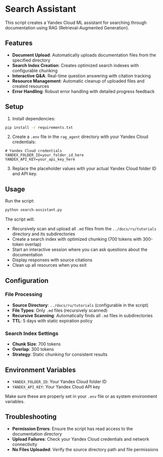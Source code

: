 # Search Assistant

This script creates a Yandex Cloud ML assistant for searching through documentation using RAG (Retrieval-Augmented Generation).

## Features

- **Document Upload**: Automatically uploads documentation files from the specified directory
- **Search Index Creation**: Creates optimized search indexes with configurable chunking
- **Interactive Q&A**: Real-time question answering with citation tracking
- **Resource Management**: Automatic cleanup of uploaded files and created resources
- **Error Handling**: Robust error handling with detailed progress feedback

## Setup

1. Install dependencies:
```bash
pip install -r requirements.txt
```

2. Create a `.env` file in the `rag_agent` directory with your Yandex Cloud credentials:

```env
# Yandex Cloud credentials
YANDEX_FOLDER_ID=your_folder_id_here
YANDEX_API_KEY=your_api_key_here
```

3. Replace the placeholder values with your actual Yandex Cloud folder ID and API key.

## Usage

Run the script:
```bash
python search-assistant.py
```

The script will:
- Recursively scan and upload all `.md` files from the `../docs/ru/tutorials` directory and its subdirectories
- Create a search index with optimized chunking (700 tokens with 300-token overlap)
- Start an interactive session where you can ask questions about the documentation
- Display responses with source citations
- Clean up all resources when you exit

## Configuration

### File Processing
- **Source Directory**: `../docs/ru/tutorials` (configurable in the script)
- **File Types**: Only `.md` files (recursively scanned)
- **Recursive Scanning**: Automatically finds all `.md` files in subdirectories
- **TTL**: 5 days with static expiration policy

### Search Index Settings
- **Chunk Size**: 700 tokens
- **Overlap**: 300 tokens
- **Strategy**: Static chunking for consistent results

## Environment Variables

- `YANDEX_FOLDER_ID`: Your Yandex Cloud folder ID
- `YANDEX_API_KEY`: Your Yandex Cloud API key

Make sure these are properly set in your `.env` file or as system environment variables.

## Troubleshooting

- **Permission Errors**: Ensure the script has read access to the documentation directory
- **Upload Failures**: Check your Yandex Cloud credentials and network connectivity
- **No Files Uploaded**: Verify the source directory path and file permissions 